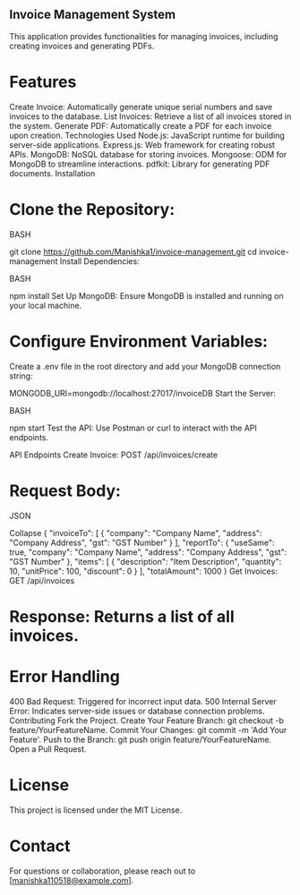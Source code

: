 ## Invoice Management System
This application provides functionalities for managing invoices, including creating invoices and generating PDFs.

# Features
Create Invoice: Automatically generate unique serial numbers and save invoices to the database.
List Invoices: Retrieve a list of all invoices stored in the system.
Generate PDF: Automatically create a PDF for each invoice upon creation.
Technologies Used
Node.js: JavaScript runtime for building server-side applications.
Express.js: Web framework for creating robust APIs.
MongoDB: NoSQL database for storing invoices.
Mongoose: ODM for MongoDB to streamline interactions.
pdfkit: Library for generating PDF documents.
Installation
# Clone the Repository:

BASH

git clone https://github.com/Manishka1/invoice-management.git
cd invoice-management
Install Dependencies:

BASH

npm install
Set Up MongoDB:
Ensure MongoDB is installed and running on your local machine.

 # Configure Environment Variables:
Create a .env file in the root directory and add your MongoDB connection string:


MONGODB_URI=mongodb://localhost:27017/invoiceDB
Start the Server:

BASH

npm start
Test the API:
Use Postman or curl to interact with the API endpoints.

API Endpoints
Create Invoice: POST /api/invoices/create

# Request Body:

JSON

Collapse
{
  "invoiceTo": [
    {
      "company": "Company Name",
      "address": "Company Address",
      "gst": "GST Number"
    }
  ],
  "reportTo": {
    "useSame": true,
    "company": "Company Name",
    "address": "Company Address",
    "gst": "GST Number"
  },
  "items": [
    {
      "description": "Item Description",
      "quantity": 10,
      "unitPrice": 100,
      "discount": 0
    }
  ],
  "totalAmount": 1000
}
Get Invoices: GET /api/invoices

# Response: Returns a list of all invoices.

# Error Handling
400 Bad Request: Triggered for incorrect input data.
500 Internal Server Error: Indicates server-side issues or database connection problems.
Contributing
Fork the Project.
Create Your Feature Branch: git checkout -b feature/YourFeatureName.
Commit Your Changes: git commit -m 'Add Your Feature'.
Push to the Branch: git push origin feature/YourFeatureName.
Open a Pull Request.
# License
This project is licensed under the MIT License.

# Contact
For questions or collaboration, please reach out to [manishka110518@example.com].


